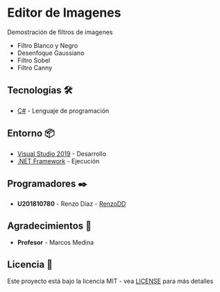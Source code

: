 # Editor de Imagenes

Demostración de filtros de imagenes
* Filtro Blanco y Negro
* Desenfoque Gaussiano
* Filtro Sobel
* Filtro Canny

## Tecnologías 🛠️

* [C#](https://www.microsoft.com/en-us/download/details.aspx?id=7029) - Lenguaje de programación

## Entorno 📦

* [Visual Studio 2019](https://visualstudio.microsoft.com/es/vs/) - Desarrollo
* [.NET Framework](https://dotnet.microsoft.com/download/dotnet-framework) - Ejecución

## Programadores ✒️

* **U201810780** - Renzo Diaz - [RenzoDD](https://github.com/RenzoDD)

## Agradecimientos 🎁

* **Profesor** - Marcos Medina

## Licencia 📄

Este proyecto está bajo la licencia MIT - vea [LICENSE](LICENSE) para más detalles
